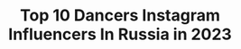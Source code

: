 ---
title: Top 10 Dancers Instagram Influencers In Russia in 2023
description: >-
  Find top dancers Instagram influencers in Russia in 2023. Most popular hashtags: #kidsmodel #model #dancer.
platform: Instagram
hits: 473
text_top: Discover the most popular Instagram accounts on inBeat.
text_bottom: Our platform holds 473 Instagram influencers like this in Russia for you to collaborate.
profiles:
  - username: "aiymka_bekbolieva_star_"
    fullname: >-
      ✨Айымка Бekбoлиeвa✨
    bio: >-
      🌌Добро пожаловать🌌 ~~ 🌠Подпишись здесь самое интересное🌠 ~~ 💞Старшая дочь Анжелики💓 ~~ ✨ⓢⓘⓝⓖⓔⓡ✨ ~~ 🌟ⓓⓐⓝⓒⓔⓡ🌟 👑Цель : 35k👑
    location: "Russia"
    followers: 28384
    engagement: 1173
    commentsToLikes: 0.028508
    id: ckf5ou5qt3ul40j2328t3ija1
    verified: false
    hashtags: "#apxu"
  - username: "averimuhr"
    fullname: >-
      a v e r i ♡
    bio: >-
      dancer, artist, dreamer, lover of the earth ☆ 2019+2020 russian pointe ambassador ☆ ⠀⠀⠀ ⠀ tik tok // averimuhr (160k+)
    location: "Russia"
    followers: 10443
    engagement: 1205
    commentsToLikes: 0.034387
    id: ck5hfl6cjy04n0i11ntvq56ui
    verified: false
    hashtags: "#rplove"
  - username: "katrin_pitsentiy"
    fullname: >-
      Katrin
    bio: >-
      EK TEAM Dancer Choreographer Drummer
    location: "Russia"
    followers: 63250
    engagement: 308
    commentsToLikes: 0.069164
    id: ckf5nia6nydpd0j232a4cqlwd
    verified: false
    hashtags: "#summertime, #books, #drums, #backstage"
  - username: "polinakarpenko_"
    fullname: >-
      🔹Paulina❣️Karpenko🔹
    bio: >-
      ‘One in a million 🇧🇾 model, dancer 🦁 Contact manager: bookpolinakarpenko@gmail.com Page managed by my mum @natalikarpenko1976 #polinakarpenko2006
    location: "Russia"
    followers: 236484
    engagement: 232
    commentsToLikes: 0.041774
    id: ck8tc7a98yjm50j78tnmiou7b
    verified: false
    hashtags: "#showmustgoon, #video, #tiktok, #14"
  - username: "_aleksandra_kiseleva"
    fullname: >-
      Aleksandra Kiseleva | Киселева
    bio: >-
      • Саша Клевая ⭐️ • Actress, dancer • All offers: aleksandra@sashacool.ru Elena
    location: "Russia"
    followers: 122846
    engagement: 226
    commentsToLikes: 0.045597
    id: ck0tuo04j7y6h0i19djkxx2ax
    verified: true
    hashtags: "#happybirthday, #18, #bangolufsen, #bangolufsenrus"
  - username: "aleksasha1001"
    fullname: >-
      Aleksandra Yarovaya
    bio: >-
      Dancer, actress and model✨ МА @systemagency Saint-Petersburg, Russia🇷🇺 Account managed by mom @julia_photo_spb✌
    location: "Russia"
    followers: 111912
    engagement: 220
    commentsToLikes: 0.121638
    id: ck137gw3sbh5m0i19qx5xacyo
    verified: false
    hashtags: "#fashiongirlsteens, #modeltests, #newfacemodel, #girldancer"
  - username: "dav_vasily"
    fullname: >-
      Vasily Sobolev
    bio: >-
      Ballet dancer. Model. 13 y.o. Vaganova Academy’s student. Saint-Petersburg. Russia. Fan club @fanclub_sobolev Ambassador @about_rstart @kidwood.ru
    location: "Russia"
    followers: 42286
    engagement: 606
    commentsToLikes: 0.099851
    id: ck8t486ut5tv80j789beab353
    verified: false
    hashtags: "#boymodel, #model, #ballet, #dancer"
  - username: "dianadyakonova09"
    fullname: >-
      DIDA
    bio: >-
      MODEL//DANCER//ACTRESS Moscow/Russian 🇷🇺/Europe🇧🇷🇮🇹 Account managed by mother 👇🏼 +79637255373 @ekaterinagerner86
    location: "Russia"
    followers: 33328
    engagement: 233
    commentsToLikes: 0.089817
    id: ck8t5rvnqb0yf0j783atvfreg
    verified: false
    hashtags: "#kidsblogger, #instafashion, #childphoto, #modelkids"
  - username: "grivnina"
    fullname: >-
      Alèna Grivnina
    bio: >-
      RUS | Dancer with the @PrimMariinsky I & II laureate on "XDance" IBC III laureate on "DanceMoscow" IBC Finalist on "Grand Prix of Siberia" IBC
    location: "Russia"
    followers: 28099
    engagement: 782
    commentsToLikes: 0.015746
    id: ckap3klta3e9x0i78rm9l728r
    verified: false
    hashtags: "#alenagrivnina, #primmariinsky, #one, #worldballetday2020"
  - username: "_inna_dyachenko_"
    fullname: >-
      Inna Dyachenko 🐬
    bio: >-
      Young model, gymnast, dancer @todes_dmitrovofficial Account run by mom @love_shumik
    location: "Russia"
    followers: 6879
    engagement: 1612
    commentsToLikes: 0.020043
    id: ck0vwg4j6tix50i1995dzo7jt
    verified: false
    hashtags: "#uaecup, #dubai, #contestsoldy"
---